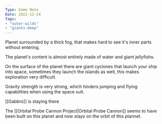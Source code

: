 ```yaml
---
Type: Game Note
Date: 2022-12-24
Tags:
- "outer-wilds"
- "giants-deep"
---
```

Planet surrounded by a thick fog, that makes hard to see it's inner parts without entering.

The planet's content is almost entirely made of water and giant jellyfishs.

On the surface of the planet there are giant cyclones that launch your ship into space, sometimes they launch the islands as well, this makes exploration very difficult.

Gravity strength is very strong, which hinders jumping and flying capabilities when using the space suit.

[[Gabbro]] is staying there

The [[Orbital Probe Cannon Project|Orbital Probe Cannon]] seems to have been built on this planet and now stays on the orbit of this plannet.